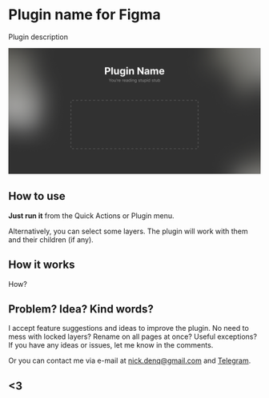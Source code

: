 # Plugin name for Figma
Plugin description

![](https://github.com/qurle/plugin-starter/blob/main/assets/cover.png?raw=true)

## **How to use**

**Just run it** from the Quick Actions or Plugin menu.

Alternatively, you can select some layers. The plugin will work with them and their children (if any).

## **How it works**

How?

## **Problem? Idea? Kind words?**

I accept feature suggestions and ideas to improve the plugin. No need to mess with locked layers? Rename on all pages at once? Useful exceptions? If you have any ideas or issues, let me know in the comments.

Or you can contact me via e-mail at [nick.denq@gmail.com](mailto:nick.denq@gmail.com?subject=Plugin%20for%Figma) and [Telegram](http://t.me/qurle).

## <3